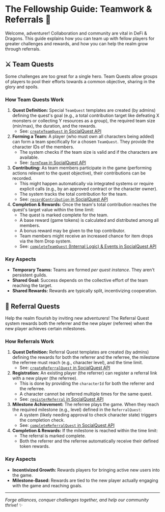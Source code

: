 # The Fellowship Guide: Teamwork & Referrals 🤝

Welcome, adventurer! Collaboration and community are vital in DeFi & Dragons. This guide explains how you can team up with fellow players for greater challenges and rewards, and how you can help the realm grow through referrals.

## ⚔️ Team Quests

Some challenges are too great for a single hero. Team Quests allow groups of players to pool their efforts towards a common objective, sharing in the glory and spoils.

### How Team Quests Work

1.  **Quest Definition:** Special `TeamQuest` templates are created (by admins) defining the quest's goal (e.g., a total contribution target like defeating X monsters or collecting Y resources as a group), the required team size (min/max), the duration, and the rewards.
    *   See: [`createTeamQuest` in SocialQuest API](./../api-reference/quest.md#createteamquest)
2.  **Forming a Team:** A player (who must own all characters being added) can form a team specifically for a chosen `TeamQuest`. They provide the character IDs of the members.
    *   The system checks if the team size is valid and if the characters are available.
    *   See: [`formTeam` in SocialQuest API](./../api-reference/quest.md#formteam)
3.  **Contributing:** As team members participate in the game (performing actions relevant to the quest objective), their contributions can be recorded.
    *   This might happen automatically via integrated systems or require explicit calls (e.g., by an approved contract or the character owner).
    *   The system tracks the total contribution for the team.
    *   See: [`recordContribution` in SocialQuest API](./../api-reference/quest.md#recordcontribution)
4.  **Completion & Rewards:** Once the team's total contribution reaches the quest's target value within the time limit:
    *   The quest is marked complete for the team.
    *   A base reward (game tokens) is calculated and distributed among all members.
    *   A bonus reward may be given to the top contributor.
    *   Team members might receive an increased chance for item drops via the Item Drop system.
    *   See: [`completeTeamQuest` (Internal Logic) & Events in SocialQuest API](./../api-reference/quest.md#completeteamquest-internal)

### Key Aspects

-   **Temporary Teams:** Teams are formed *per quest instance*. They aren't persistent guilds.
-   **Shared Goal:** Success depends on the collective effort of the team reaching the target.
-   **Shared Rewards:** Rewards are typically split, incentivizing cooperation.

## 🤝 Referral Quests

Help the realm flourish by inviting new adventurers! The Referral Quest system rewards both the referrer and the new player (referree) when the new player achieves certain milestones.

### How Referrals Work

1.  **Quest Definition:** Referral Quest templates are created (by admins) defining the rewards for both the referrer and the referree, the milestone the referree must reach (e.g., character level), and the time limit.
    *   See: [`createReferralQuest` in SocialQuest API](./../api-reference/quest.md#createreferralquest)
2.  **Registration:** An existing player (the referrer) can register a referral link with a new player (the referree).
    *   This is done by providing the `characterId` for both the referrer and the referree.
    *   A character cannot be referred multiple times for the same quest.
    *   See: [`registerReferral` in SocialQuest API](./../api-reference/quest.md#registerreferral)
3.  **Milestone Achievement:** The referree plays the game. When they reach the required milestone (e.g., level) defined in the `ReferralQuest`:
    *   A system (likely needing approval to check character state) triggers the completion check.
    *   See: [`completeReferralQuest` in SocialQuest API](./../api-reference/quest.md#completereferralquest)
4.  **Completion & Rewards:** If the milestone is reached within the time limit:
    *   The referral is marked complete.
    *   Both the referrer and the referree automatically receive their defined token rewards.

### Key Aspects

-   **Incentivized Growth:** Rewards players for bringing active new users into the game.
-   **Milestone-Based:** Rewards are tied to the new player actually engaging with the game and reaching goals.

---

*Forge alliances, conquer challenges together, and help our community thrive!* ✨ 